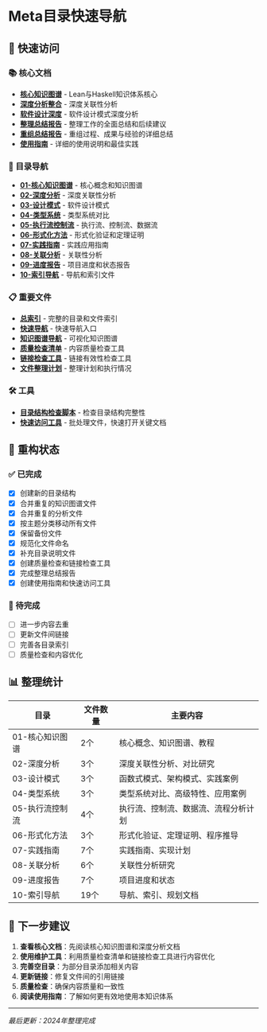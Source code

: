 # Meta目录快速导航

## 🚀 快速访问

### 📚 核心文档

- **[核心知识图谱](01-核心知识图谱/01-知识图谱-核心.md)** - Lean与Haskell知识体系核心
- **[深度分析整合](02-深度分析/01-深度分析-整合.md)** - 深度关联性分析
- **[软件设计深度](02-深度分析/02-软件设计-深度.md)** - 软件设计模式深度分析
- **[整理总结报告](整理总结报告.md)** - 整理工作的全面总结和后续建议
- **[重组总结报告](reorganization_summary.md)** - 重组过程、成果与经验的详细总结
- **[使用指南](使用指南.md)** - 详细的使用说明和最佳实践

### 📁 目录导航

- **[01-核心知识图谱](01-核心知识图谱/)** - 核心概念和知识图谱
- **[02-深度分析](02-深度分析/)** - 深度关联性分析
- **[03-设计模式](03-设计模式/)** - 软件设计模式
- **[04-类型系统](04-类型系统/)** - 类型系统对比
- **[05-执行流控制流](05-执行流控制流/)** - 执行流、控制流、数据流
- **[06-形式化方法](06-形式化方法/)** - 形式化验证和定理证明
- **[07-实践指南](07-实践指南/)** - 实践应用指南
- **[08-关联分析](08-关联分析/)** - 关联性分析
- **[09-进度报告](09-进度报告/)** - 项目进度和状态报告
- **[10-索引导航](10-索引导航/)** - 导航和索引文件

### 📋 重要文件

- **[总索引](10-索引导航/01-总索引.md)** - 完整的目录和文件索引
- **[快速导航](10-索引导航/02-快速导航.md)** - 快速导航入口
- **[知识图谱导航](10-索引导航/03-知识图谱导航.md)** - 可视化知识图谱
- **[质量检查清单](10-索引导航/quality_check.md)** - 内容质量检查工具
- **[链接检查工具](10-索引导航/link_checker.md)** - 链接有效性检查工具
- **[文件整理计划](文件整理计划.md)** - 整理计划和执行情况

### 🛠️ 工具

- **[目录结构检查脚本](check_structure.ps1)** - 检查目录结构完整性
- **[快速访问工具](quick_access.bat)** - 批处理文件，快速打开关键文档

## 🔄 重构状态

### ✅ 已完成

- [x] 创建新的目录结构
- [x] 合并重复的知识图谱文件
- [x] 合并重复的分析文件
- [x] 按主题分类移动所有文件
- [x] 保留备份文件
- [x] 规范化文件命名
- [x] 补充目录说明文件
- [x] 创建质量检查和链接检查工具
- [x] 完成整理总结报告
- [x] 创建使用指南和快速访问工具

### 📝 待完成

- [ ] 进一步内容去重
- [ ] 更新文件间链接
- [ ] 完善各目录索引
- [ ] 质量检查和内容优化

## 📊 整理统计

| 目录 | 文件数量 | 主要内容 |
|------|----------|----------|
| 01-核心知识图谱 | 2个 | 核心概念、知识图谱、教程 |
| 02-深度分析 | 3个 | 深度关联性分析、对比研究 |
| 03-设计模式 | 3个 | 函数式模式、架构模式、实践案例 |
| 04-类型系统 | 3个 | 类型系统对比、高级特性、应用案例 |
| 05-执行流控制流 | 4个 | 执行流、控制流、数据流、流程分析计划 |
| 06-形式化方法 | 3个 | 形式化验证、定理证明、程序推导 |
| 07-实践指南 | 7个 | 实践指南、实现计划 |
| 08-关联分析 | 6个 | 关联性分析研究 |
| 09-进度报告 | 7个 | 项目进度和状态 |
| 10-索引导航 | 19个 | 导航、索引、规划文档 |

## 🎯 下一步建议

1. **查看核心文档**：先阅读核心知识图谱和深度分析文档
2. **使用维护工具**：利用质量检查清单和链接检查工具进行内容优化
3. **完善空目录**：为部分目录添加相关内容
4. **更新链接**：修复文件间的引用链接
5. **质量检查**：确保内容质量和一致性
6. **阅读使用指南**：了解如何更有效地使用本知识体系

---
*最后更新：2024年整理完成*
